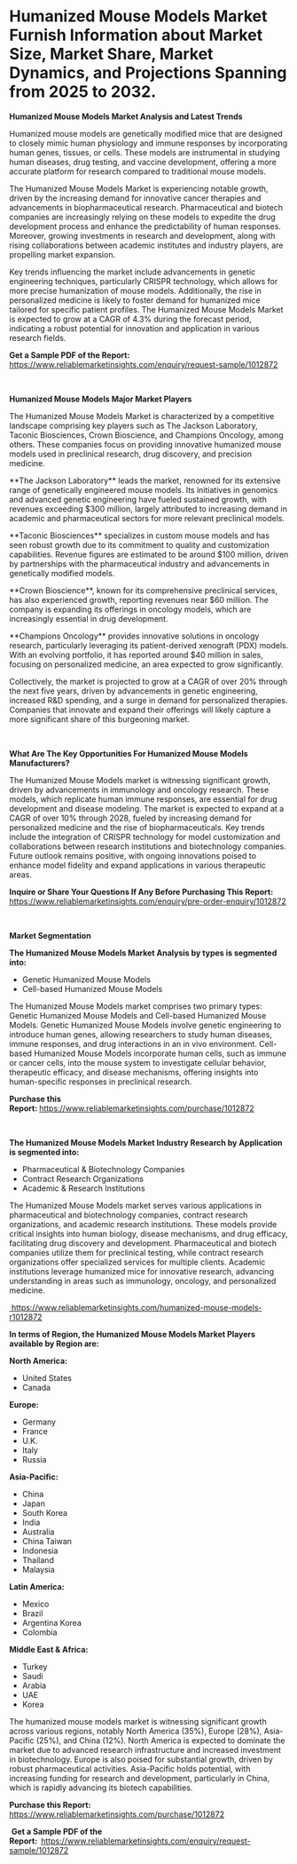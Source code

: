 <p><h1>Humanized Mouse Models Market Furnish Information about Market Size, Market Share, Market Dynamics, and Projections Spanning from 2025 to 2032.</h1></p><p><strong>Humanized Mouse Models Market Analysis and Latest Trends</strong></p>
<p><p>Humanized mouse models are genetically modified mice that are designed to closely mimic human physiology and immune responses by incorporating human genes, tissues, or cells. These models are instrumental in studying human diseases, drug testing, and vaccine development, offering a more accurate platform for research compared to traditional mouse models. </p><p>The Humanized Mouse Models Market is experiencing notable growth, driven by the increasing demand for innovative cancer therapies and advancements in biopharmaceutical research. Pharmaceutical and biotech companies are increasingly relying on these models to expedite the drug development process and enhance the predictability of human responses. Moreover, growing investments in research and development, along with rising collaborations between academic institutes and industry players, are propelling market expansion.</p><p>Key trends influencing the market include advancements in genetic engineering techniques, particularly CRISPR technology, which allows for more precise humanization of mouse models. Additionally, the rise in personalized medicine is likely to foster demand for humanized mice tailored for specific patient profiles. The Humanized Mouse Models Market is expected to grow at a CAGR of 4.3% during the forecast period, indicating a robust potential for innovation and application in various research fields.</p></p>
<p><strong>Get a Sample PDF of the Report:&nbsp;</strong> <a href="https://www.reliablemarketinsights.com/enquiry/request-sample/1012872?utm_campaign=2246&utm_medium=2&utm_source=Github&utm_content=ia&utm_term=16042025&utm_id=humanized-mouse-models">https://www.reliablemarketinsights.com/enquiry/request-sample/1012872</a></p>
<p>&nbsp;</p>
<p><strong>Humanized Mouse Models Major Market Players</strong></p>
<p><p>The Humanized Mouse Models Market is characterized by a competitive landscape comprising key players such as The Jackson Laboratory, Taconic Biosciences, Crown Bioscience, and Champions Oncology, among others. These companies focus on providing innovative humanized mouse models used in preclinical research, drug discovery, and precision medicine.</p><p>**The Jackson Laboratory** leads the market, renowned for its extensive range of genetically engineered mouse models. Its initiatives in genomics and advanced genetic engineering have fueled sustained growth, with revenues exceeding $300 million, largely attributed to increasing demand in academic and pharmaceutical sectors for more relevant preclinical models.</p><p>**Taconic Biosciences** specializes in custom mouse models and has seen robust growth due to its commitment to quality and customization capabilities. Revenue figures are estimated to be around $100 million, driven by partnerships with the pharmaceutical industry and advancements in genetically modified models.</p><p>**Crown Bioscience**, known for its comprehensive preclinical services, has also experienced growth, reporting revenues near $60 million. The company is expanding its offerings in oncology models, which are increasingly essential in drug development.</p><p>**Champions Oncology** provides innovative solutions in oncology research, particularly leveraging its patient-derived xenograft (PDX) models. With an evolving portfolio, it has reported around $40 million in sales, focusing on personalized medicine, an area expected to grow significantly.</p><p>Collectively, the market is projected to grow at a CAGR of over 20% through the next five years, driven by advancements in genetic engineering, increased R&D spending, and a surge in demand for personalized therapies. Companies that innovate and expand their offerings will likely capture a more significant share of this burgeoning market.</p></p>
<p>&nbsp;</p>
<p><strong>What Are The Key Opportunities For Humanized Mouse Models Manufacturers?</strong></p>
<p><p>The Humanized Mouse Models market is witnessing significant growth, driven by advancements in immunology and oncology research. These models, which replicate human immune responses, are essential for drug development and disease modeling. The market is expected to expand at a CAGR of over 10% through 2028, fueled by increasing demand for personalized medicine and the rise of biopharmaceuticals. Key trends include the integration of CRISPR technology for model customization and collaborations between research institutions and biotechnology companies. Future outlook remains positive, with ongoing innovations poised to enhance model fidelity and expand applications in various therapeutic areas.</p></p>
<p><strong>Inquire or Share Your Questions If Any Before Purchasing This Report:</strong> <a href="https://www.reliablemarketinsights.com/enquiry/pre-order-enquiry/1012872?utm_campaign=2246&utm_medium=2&utm_source=Github&utm_content=ia&utm_term=16042025&utm_id=humanized-mouse-models">https://www.reliablemarketinsights.com/enquiry/pre-order-enquiry/1012872</a></p>
<p>&nbsp;</p>
<p><strong>Market Segmentation</strong></p>
<p><strong>The Humanized Mouse Models Market Analysis by types is segmented into:</strong></p>
<p><ul><li>Genetic Humanized Mouse Models</li><li>Cell-based Humanized Mouse Models</li></ul></p>
<p><p>The Humanized Mouse Models market comprises two primary types: Genetic Humanized Mouse Models and Cell-based Humanized Mouse Models. Genetic Humanized Mouse Models involve genetic engineering to introduce human genes, allowing researchers to study human diseases, immune responses, and drug interactions in an in vivo environment. Cell-based Humanized Mouse Models incorporate human cells, such as immune or cancer cells, into the mouse system to investigate cellular behavior, therapeutic efficacy, and disease mechanisms, offering insights into human-specific responses in preclinical research.</p></p>
<p><strong>Purchase this Report:&nbsp;</strong><a href="https://www.reliablemarketinsights.com/purchase/1012872?utm_campaign=2246&utm_medium=2&utm_source=Github&utm_content=ia&utm_term=16042025&utm_id=humanized-mouse-models">https://www.reliablemarketinsights.com/purchase/1012872</a></p>
<p>&nbsp;</p>
<p><strong>The Humanized Mouse Models Market Industry Research by Application is segmented into:</strong></p>
<p><ul><li>Pharmaceutical & Biotechnology Companies</li><li>Contract Research Organizations</li><li>Academic & Research Institutions</li></ul></p>
<p><p>The Humanized Mouse Models market serves various applications in pharmaceutical and biotechnology companies, contract research organizations, and academic research institutions. These models provide critical insights into human biology, disease mechanisms, and drug efficacy, facilitating drug discovery and development. Pharmaceutical and biotech companies utilize them for preclinical testing, while contract research organizations offer specialized services for multiple clients. Academic institutions leverage humanized mice for innovative research, advancing understanding in areas such as immunology, oncology, and personalized medicine.</p></p>
<p><a href="https://www.reliablemarketinsights.com/humanized-mouse-models-r1012872?utm_campaign=2246&utm_medium=2&utm_source=Github&utm_content=ia&utm_term=16042025&utm_id=humanized-mouse-models">&nbsp;https://www.reliablemarketinsights.com/humanized-mouse-models-r1012872</a></p>
<p><strong>In terms of Region, the Humanized Mouse Models Market Players available by Region are:</strong></p>
<p>
    <p> <strong> North America: </strong>
        <ul>
            <li>United States</li>
            <li>Canada</li>
        </ul>
        </p> 
    <p> <strong> Europe: </strong>
        <ul>
            <li>Germany</li>
            <li>France</li>
            <li>U.K.</li>
            <li>Italy</li>
            <li>Russia</li>
        </ul>
        </p> 
    <p> <strong> Asia-Pacific: </strong>
        <ul>
            <li>China</li>
            <li>Japan</li>
            <li>South Korea</li>
            <li>India</li>
            <li>Australia</li>
            <li>China Taiwan</li>
            <li>Indonesia</li>
            <li>Thailand</li>
            <li>Malaysia</li>
        </ul>
        </p> 
    <p> <strong> Latin America: </strong>
        <ul>
            <li>Mexico</li>
            <li>Brazil</li>
            <li>Argentina Korea</li>
            <li>Colombia</li>
        </ul>
        </p> 
    <p> <strong> Middle East & Africa: </strong>
        <ul>
            <li>Turkey</li>
            <li>Saudi</li>
            <li>Arabia</li>
            <li>UAE</li>
            <li>Korea</li>
        </ul>
    </p>
    </p>
<p><p>The humanized mouse models market is witnessing significant growth across various regions, notably North America (35%), Europe (28%), Asia-Pacific (25%), and China (12%). North America is expected to dominate the market due to advanced research infrastructure and increased investment in biotechnology. Europe is also poised for substantial growth, driven by robust pharmaceutical activities. Asia-Pacific holds potential, with increasing funding for research and development, particularly in China, which is rapidly advancing its biotech capabilities.</p></p>
<p><strong>Purchase this Report: </strong><a href="https://www.reliablemarketinsights.com/purchase/1012872?utm_campaign=2246&utm_medium=2&utm_source=Github&utm_content=ia&utm_term=16042025&utm_id=humanized-mouse-models">https://www.reliablemarketinsights.com/purchase/1012872</a></p>
<p>&nbsp;<strong>Get a Sample PDF of the Report:&nbsp;&nbsp;</strong><a href="https://www.reliablemarketinsights.com/enquiry/request-sample/1012872?utm_campaign=2246&utm_medium=2&utm_source=Github&utm_content=ia&utm_term=16042025&utm_id=humanized-mouse-models">https://www.reliablemarketinsights.com/enquiry/request-sample/1012872</a></p>
<p><strong></strong></p>
<p><p></p><p></p><p></p></p>